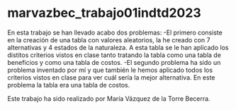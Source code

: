 # marvazbec_trabajo01indtd2023
En esta trabajo se han llevado acabo dos problemas:
 -El primero consiste en la creación de una tabla con valores aleatorios, la he creado con 7 alternativas y 4 estados de la naturaleza. A esta tabla se le han aplicado los distitos criterios vistos en clase tanto tratando la tabla como una tabla de beneficios y como una tabla de costos.
 -El segundo problema ha sido un problema inventado por mí y que también le hemos aplicado todos los criterios vistos en clase para ver cuál sería la mejor alternativa. En este problema la tabla era una tabla de costos.

 Este trabajo ha sido realizado por María Vázquez de la Torre Becerra.
